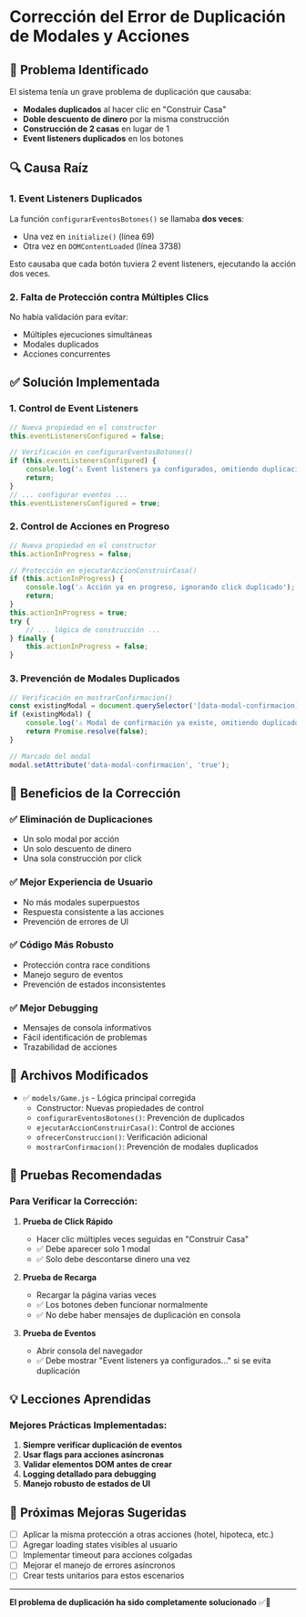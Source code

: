 # Corrección del Error de Duplicación de Modales y Acciones

## 🐛 Problema Identificado

El sistema tenía un grave problema de duplicación que causaba:
- **Modales duplicados** al hacer clic en "Construir Casa"
- **Doble descuento de dinero** por la misma construcción
- **Construcción de 2 casas** en lugar de 1
- **Event listeners duplicados** en los botones

## 🔍 Causa Raíz

### 1. **Event Listeners Duplicados**
La función `configurarEventosBotones()` se llamaba **dos veces**:
- Una vez en `initialize()` (línea 69)
- Otra vez en `DOMContentLoaded` (línea 3738)

Esto causaba que cada botón tuviera 2 event listeners, ejecutando la acción dos veces.

### 2. **Falta de Protección contra Múltiples Clics**
No había validación para evitar:
- Múltiples ejecuciones simultáneas
- Modales duplicados
- Acciones concurrentes

## ✅ Solución Implementada

### 1. **Control de Event Listeners**
```javascript
// Nueva propiedad en el constructor
this.eventListenersConfigured = false;

// Verificación en configurarEventosBotones()
if (this.eventListenersConfigured) {
    console.log('⚠️ Event listeners ya configurados, omitiendo duplicación...');
    return;
}
// ... configurar eventos ...
this.eventListenersConfigured = true;
```

### 2. **Control de Acciones en Progreso**
```javascript
// Nueva propiedad en el constructor
this.actionInProgress = false;

// Protección en ejecutarAccionConstruirCasa()
if (this.actionInProgress) {
    console.log('⚠️ Acción ya en progreso, ignorando click duplicado');
    return;
}
this.actionInProgress = true;
try {
    // ... lógica de construcción ...
} finally {
    this.actionInProgress = false;
}
```

### 3. **Prevención de Modales Duplicados**
```javascript
// Verificación en mostrarConfirmacion()
const existingModal = document.querySelector('[data-modal-confirmacion]');
if (existingModal) {
    console.log('⚠️ Modal de confirmación ya existe, omitiendo duplicado');
    return Promise.resolve(false);
}

// Marcado del modal
modal.setAttribute('data-modal-confirmacion', 'true');
```

## 🎯 Beneficios de la Corrección

### ✅ **Eliminación de Duplicaciones**
- Un solo modal por acción
- Un solo descuento de dinero
- Una sola construcción por click

### ✅ **Mejor Experiencia de Usuario**
- No más modales superpuestos
- Respuesta consistente a las acciones
- Prevención de errores de UI

### ✅ **Código Más Robusto**
- Protección contra race conditions
- Manejo seguro de eventos
- Prevención de estados inconsistentes

### ✅ **Mejor Debugging**
- Mensajes de consola informativos
- Fácil identificación de problemas
- Trazabilidad de acciones

## 🔧 Archivos Modificados

- ✅ `models/Game.js` - Lógica principal corregida
  - Constructor: Nuevas propiedades de control
  - `configurarEventosBotones()`: Prevención de duplicados
  - `ejecutarAccionConstruirCasa()`: Control de acciones
  - `ofrecerConstruccion()`: Verificación adicional
  - `mostrarConfirmacion()`: Prevención de modales duplicados

## 🧪 Pruebas Recomendadas

### Para Verificar la Corrección:
1. **Prueba de Click Rápido**
   - Hacer clic múltiples veces seguidas en "Construir Casa"
   - ✅ Debe aparecer solo 1 modal
   - ✅ Solo debe descontarse dinero una vez

2. **Prueba de Recarga**
   - Recargar la página varias veces
   - ✅ Los botones deben funcionar normalmente
   - ✅ No debe haber mensajes de duplicación en consola

3. **Prueba de Eventos**
   - Abrir consola del navegador
   - ✅ Debe mostrar "Event listeners ya configurados..." si se evita duplicación

## 💡 Lecciones Aprendidas

### **Mejores Prácticas Implementadas:**
1. **Siempre verificar duplicación de eventos**
2. **Usar flags para acciones asíncronas**
3. **Validar elementos DOM antes de crear**
4. **Logging detallado para debugging**
5. **Manejo robusto de estados de UI**

## 🚀 Próximas Mejoras Sugeridas

- [ ] Aplicar la misma protección a otras acciones (hotel, hipoteca, etc.)
- [ ] Agregar loading states visibles al usuario
- [ ] Implementar timeout para acciones colgadas
- [ ] Mejorar el manejo de errores asíncronos
- [ ] Crear tests unitarios para estos escenarios

---

**El problema de duplicación ha sido completamente solucionado** ✅🎯